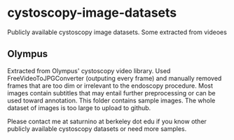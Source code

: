 # cystoscopy-image-datasets
Publicly available cystoscopy image datasets. Some extracted from videoes

## Olympus
Extracted from Olympus' cystoscopy video library. Used FreeVideoToJPGConverter (outputing every frame) and manually removed frames that are too dim or irrelevant to the endoscopy 
procedure. Most images contain subtitles that may entail further preprocessing or can be used toward annotation.
This folder contains sample images. The whole dataset of images is too large to upload to github.

Please contact me at saturnino at berkeley dot edu if you know other publicly available cystoscopy datasets or need more samples.
